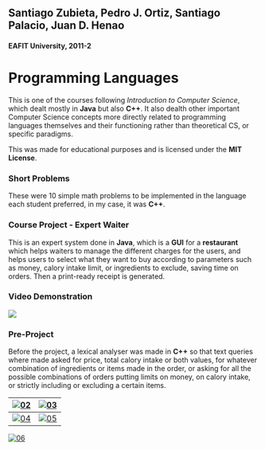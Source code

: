## Santiago Zubieta, Pedro J. Ortiz, Santiago Palacio, Juan D. Henao
#### EAFIT University, 2011-2

# Programming Languages
This is one of the courses following *Introduction to Computer Science*, which dealt mostly in **Java** but also **C++**. It also dealth other important Computer Science concepts more directly related to programming languages themselves and their functioning rather than theoretical CS, or specific paradigms.

This was made for educational purposes and is licensed under the **MIT License**.

### Short Problems
These were 10 simple math problems to be implemented in the language each student preferred, in my case, it was **C++**.

### Course Project - Expert Waiter
This is an expert system done in **Java**, which is a **GUI** for a **restaurant** which helps waiters to manage the different charges for the users, and helps users to select what they want to buy according to parameters such as money, calory intake limit, or ingredients to exclude, saving time on orders. Then a print-ready receipt is generated.

### Video Demonstration
[![](https://i.imgur.com/61YXQWD.png)](https://www.youtube.com/watch?v=gNv8uczKOQc)

### Pre-Project
Before the project, a lexical analyser was made in **C++** so that text queries where made asked for price, total calory intake or both values, for whatever combination of ingredients or items made in the order, or asking for all the possible combinations of orders putting limits on money, on calory intake, or strictly including or excluding a certain items.

|[![02]][02]|[![03]][03]|
|----|----|
|[![04]][04]|[![05]][05]|

[![06]][06]

[01]: https://i.imgur.com/61YXQWD.png "Expert Waiter"
[02]: https://i.imgur.com/Yx7DNk6.png "Expert Waiter"
[03]: https://i.imgur.com/hNj37OJ.png "Expert Waiter"
[04]: https://i.imgur.com/pj7D1W9.png "Expert Waiter"
[05]: https://i.imgur.com/If6kp6d.png "Expert Waiter"
[06]: https://i.imgur.com/oSmJrVE.jpg "Expert Waiter"
